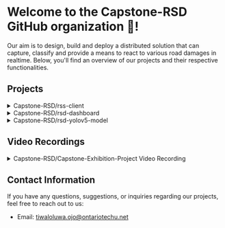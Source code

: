 # Welcome to the Capstone-RSD GitHub organization 👋! 

Our aim is to design, build and deploy a distributed solution that can capture, classify and provide a means to react to various road damages in realtime. Below, you'll find an overview of our projects and their respective functionalities.

## Projects

<details>
  <summary>Capstone-RSD/rss-client</summary>
  
### Capstone-RSD/rss-client

- [Repository](https://github.com/Capstone-RSD/rss-client)
- Description: This Flutter mobile application allows users to capture and upload the road damage encountered to a cloud storage bucket, and simultaenously publish an event to our deployed event streaming platform in the cloud. It includes features such as authentication, and a user-friendly interface.
</details>

<details>
  <summary>Capstone-RSD/rsd-dashboard</summary>

### Capstone-RSD/rsd-dashboard

- [Repository](https://github.com/Capstone-RSD/rsd-dashboard)
- Description: This flutter web application which renders details of the classified Road Conditions on a map along with it location.
</details>

 <details>
  <summary>Capstone-RSD/rsd-yolov5-model</summary>
 
### Capstone-RSD/rsd-yolov5-model

- [Repository](https://github.com/Capstone-RSD/rsd-yolov5-model)
- Description: This Python project focuses on detecting irregularities in road surfaces using computer vision techniques. It includes code for subscribing to events from Apache Kafka event streaming platform, performing infrencing on the image payload, storing the ouput in a graph database, and generating a pin on openstreetmaps for the dashboard application.
</details>

## Video Recordings
<details>
  <summary>Capstone-RSD/Capstone-Exhibition-Project Video Recording</summary>

We have video recordings available that showcase the functionality and usage of our projects:
[<img src="https://img.youtube.com/vi/XeFbU0Z5jmM/maxresdefault.jpg" width="50%">](https://youtu.be/XeFbU0Z5jmM)
</details>

## Contact Information

If you have any questions, suggestions, or inquiries regarding our projects, feel free to reach out to us:

- Email: [tiwaloluwa.ojo@ontariotechu.net](mailto:tiwaloluwa.ojo@ontariotechu.net)
